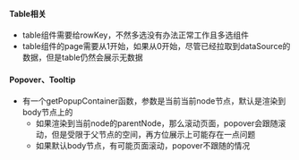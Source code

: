 #### Table相关
- table组件需要给rowKey，不然多选没有办法正常工作且多选组件
- table组件的page需要从1开始，如果从0开始，尽管已经拉取到dataSource的数据，但是table仍然会展示无数据


#### Popover、Tooltip
- 有一个getPopupContainer函数，参数是当前当前node节点，默认是渲染到body节点上的
  - 如果渲染到当前node的parentNode，那么滚动页面，popover会跟随滚动，但是受限于父节点的空间，再方位展示上可能存在一点问题
  - 如果默认body节点，有可能页面滚动，popover不跟随的情况
